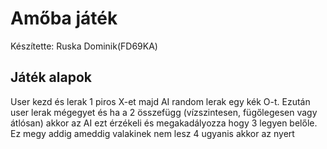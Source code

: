 # Amőba játék
Készítette: Ruska Dominik(FD69KA)

## Játék alapok
User kezd és lerak 1 piros X-et majd AI random lerak egy kék O-t. Ezután user lerak mégegyet és ha a 2 összefügg (vízszintesen, fügőlegesen vagy átlósan) akkor az AI ezt érzékeli és megakadályozza hogy 3 legyen belőle.
Ez megy addig ameddig valakinek nem lesz 4 ugyanis akkor az nyert
